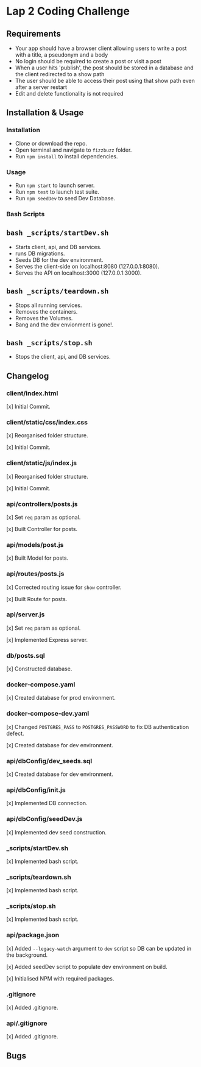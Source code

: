 # Lap 2 Coding Challenge

## Requirements
- Your app should have a browser client allowing users to write a post with a title, a pseudonym and a body
- No login should be required to create a post or visit a post
- When a user hits 'publish', the post should be stored in a database and the client redirected to a show path
- The user should be able to access their post using that show path even after a server restart
- Edit and delete functionality is not required

## Installation & Usage

### Installation

* Clone or download the repo.
* Open terminal and navigate to `fizzbuzz` folder.
* Run `npm install` to install dependencies.

### Usage

* Run `npm start` to launch server.
* Run `npm test` to launch test suite.
* Run `npm seedDev` to seed Dev Database.

### Bash Scripts

## `bash _scripts/startDev.sh`
- Starts client, api, and DB services.
- runs DB migrations.
- Seeds DB for the dev environment.
- Serves the client-side on localhost:8080 (127.0.0.1:8080).
- Serves the API on localhost:3000 (127.0.0.1:3000).

## `bash _scripts/teardown.sh`
- Stops all running services.
- Removes the containers.
- Removes the Volumes.
- Bang and the dev envionment is gone!.

## `bash _scripts/stop.sh`
- Stops the client, api, and DB services.

## Changelog

### client/index.html

[x] Initial Commit.

### client/static/css/index.css

[x] Reorganised folder structure.

[x] Initial Commit.

### client/static/js/index.js

[x] Reorganised folder structure.

[x] Initial Commit.

### api/controllers/posts.js

[x] Set `req` param as optional.

[x] Built Controller for posts.

### api/models/post.js

[x] Built Model for posts.

### api/routes/posts.js

[x] Corrected routing issue for `show` controller.

[x] Built Route for posts.

### api/server.js

[x] Set `req` param as optional.

[x] Implemented Express server.

### db/posts.sql

[x] Constructed database.

### docker-compose.yaml

[x] Created database for prod environment.

### docker-compose-dev.yaml

[x] Changed `POSTGRES_PASS` to `POSTGRES_PASSWORD` to fix DB authentication defect.

[x] Created database for dev environment.

### api/dbConfig/dev_seeds.sql

[x] Created database for dev environment.

### api/dbConfig/init.js

[x] Implemented DB connection.

### api/dbConfig/seedDev.js

[x] Implemented dev seed construction.

### _scripts/startDev.sh

[x] Implemented bash script.

### _scripts/teardown.sh

[x] Implemented bash script.

### _scripts/stop.sh

[x] Implemented bash script.

### api/package.json

[x] Added `--legacy-watch` argument to `dev` script so DB can be updated in the background.

[x] Added seedDev script to populate dev environment on build.

[x] Initialised NPM with required packages.

### .gitignore

[x] Added .gitignore.

### api/.gitignore

[x] Added .gitignore.

## Bugs

